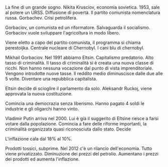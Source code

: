 La fine di un grande sogno. Nikita Krusciov, economia sovietica. 1953, sale al potere un URSS. Diffusione di povertà. Il partito comunista nomenclatura russa.  Gorbachev. Crisi petrolifera. 

Gorbaciov, un comunista ed un riformatore. Salvaguarda il socialismo. Gorbaciov vuole sviluppare l'agricoltura in modo libero.   

Viene eletto a capo del partito comunista, il programma si chiama perestoijka. Centrale nucleare di Chernobyl. I cani blu di chernobyl. 

Mikhail Gorbaciov. Nel 1991 abbiamo Eltsin. Capitalismo predatorio. Alto tasso di criminalità. Il tasso di criminalità si è creata una nuova classe di ricchi. Non hanno nessuna vocazione dal punto di vista imprenditoriale. Vengono introdotte nuove tasse. Il reddito medio diminuscisce dalle due alle 5 volte. Diventare una repubblica capitalista.

Eltsin decide di scioglire il parlamento da solo. Aleksandr Ruckoj, viene approvata la nuova costituzione. 

Comincia una democrazia senza liberismo. Hanno pagato 4 soldi le industrie e gli oligarchi hanno vinto. 

Vladimir Putin arriva nel 2000. Lui è già il suggerito di Eltsine riesce a farsi votare dalla popolazione. Comincia a fare delle riforme importanti, la criminalità organizzata quasi riconosciuta dallo stato. Decide 

L'inflazione cala dal 18% al 10%.

Prodotti tossici, subprime. Nel 2012 c'è un rilancio dell'economia. Tutto viene privatizzato. Diminuzione dei prezzi del petrolio. Aumentano i prezzi dei prodotti ed  aumenta l'inflazione. 
